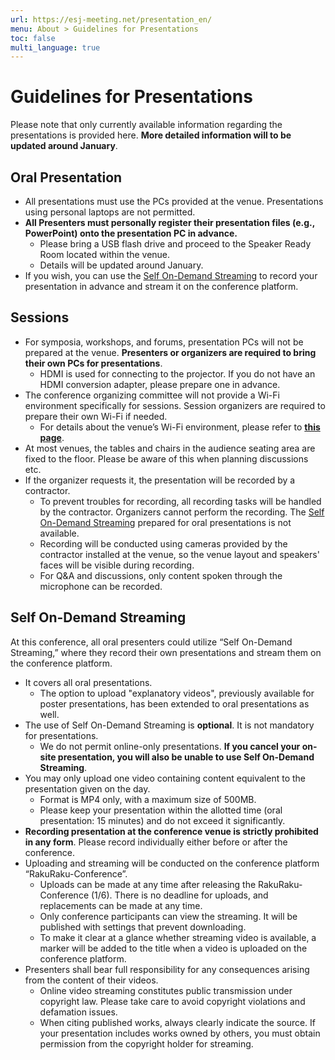 ```yaml
---
url: https://esj-meeting.net/presentation_en/
menu: About > Guidelines for Presentations
toc: false
multi_language: true
---
```


# Guidelines for Presentations

Please note that only currently available information regarding the presentations is provided here. **More detailed information will to be updated around January**.

## Oral Presentation

- All presentations must use the PCs provided at the venue. Presentations using personal laptops are not permitted.
- **All Presenters must personally register their presentation files (e.g., PowerPoint) onto the presentation PC in advance.**
    - Please bring a USB flash drive and proceed to the Speaker Ready Room located within the venue.
    - Details will be updated around January.
- If you wish, you can use the [Self On-Demand Streaming](#Self-On-Demand-Streaming) to record your presentation in advance and stream it on the conference platform.

## Sessions

- For symposia, workshops, and forums, presentation PCs will not be prepared at the venue. **Presenters or organizers are required to bring their own PCs for presentations**.
    - HDMI is used for connecting to the projector. If you do not have an HDMI conversion adapter, please prepare one in advance.
- The conference organizing committee will not provide a Wi-Fi environment specifically for sessions. Session organizers are required to prepare their own Wi-Fi if needed. 
    - For details about the venue’s Wi-Fi environment, please refer to [**this page**](/about_en#Wi-Fi-connectivity).
- At most venues, the tables and chairs in the audience seating area are fixed to the floor. Please be aware of this when planning discussions etc.
- If the organizer requests it, the presentation will be recorded by a contractor.
    - To prevent troubles for recording, all recording tasks will be handled by the contractor. Organizers cannot perform the recording. The [Self On-Demand Streaming](#Self-On-Demand-Streaming) prepared for oral presentations is not available.
    - Recording will be conducted using cameras provided by the contractor installed at the venue, so the venue layout and speakers' faces will be visible during recording.
    - For Q&A and discussions, only content spoken through the microphone can be recorded.

## Self On-Demand Streaming

At this conference, all oral presenters could utilize “Self On-Demand Streaming,” where they record their own presentations and stream them on the conference platform.

- It covers all oral presentations.
    - The option to upload "explanatory videos", previously available for poster presentations, has been extended to oral presentations as well.
- The use of Self On-Demand Streaming is **optional**. It is not mandatory for presentations.
    - We do not permit online-only presentations. **If you cancel your on-site presentation, you will also be unable to use Self On-Demand Streaming**.
- You may only upload one video containing content equivalent to the presentation given on the day.
    - Format is MP4 only, with a maximum size of 500MB.
    - Please keep your presentation within the allotted time (oral presentation: 15 minutes) and do not exceed it significantly.
- **Recording presentation at the conference venue is strictly prohibited in any form**. Please record individually either before or after the conference.
- Uploading and streaming will be conducted on the conference platform “RakuRaku-Conference”.
    - Uploads can be made at any time after releasing the RakuRaku-Conference (1/6). There is no deadline for uploads, and replacements can be made at any time.
    - Only conference participants can view the streaming. It will be published with settings that prevent downloading.
    - To make it clear at a glance whether streaming video is available, a marker will be added to the title when a video is uploaded on the conference platform.
- Presenters shall bear full responsibility for any consequences arising from the content of their videos.
    - Online video streaming constitutes public transmission under copyright law. Please take care to avoid copyright violations and defamation issues.
    - When citing published works, always clearly indicate the source. If your presentation includes works owned by others, you must obtain permission from the copyright holder for streaming.
